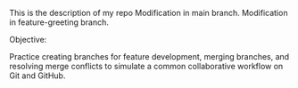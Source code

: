 This is the description of my repo
Modification in main branch.
Modification in feature-greeting branch.

Objective: 

Practice creating branches for feature development, merging branches, and resolving merge conflicts to simulate a common collaborative workflow on Git and GitHub.

